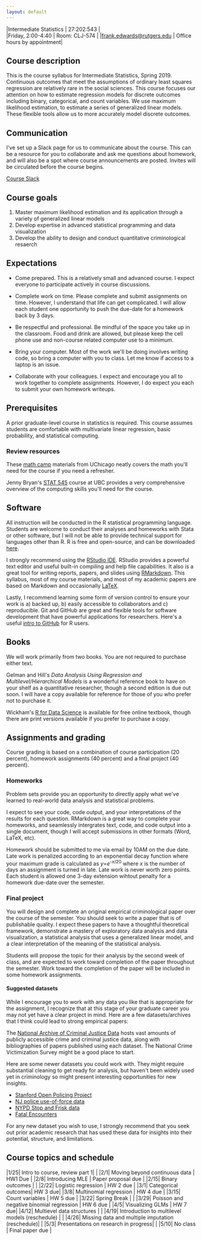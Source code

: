 ```yaml
---
layout: default
---
```


|Intermediate Statistics   | 27:202:543  |  
|Friday, 2:00-4:40   | Room: CLJ-574  |
|frank.edwards@rutgers.edu | Office hours by appointment|

## Course description

This is the course syllabus for Intermediate Statistics, Spring 2019. Continuous outcomes that meet the assumptions of ordinary least squares regression are relatively rare in the social sciences. This course focuses our attention on how to estimate regression models for discrete outcomes including binary, categorical, and count variables. We use maximum likelihood estimation, to estimate a series of generalized linear models. These flexible tools allow us to more accurately model discrete outcomes.

## Communication

I've set up a Slack page for us to communicate about the course. This can be a resource for you to collaborate and ask me questions about homework, and will also be a spot where course announcements are posted. Invites will be circulated before the course begins.

[Course Slack](https://ru-intermed-stats.slack.com)

## Course goals

1. Master maximum likelihood estimation and its application through a variety of generalized linear models
2. Develop expertise in advanced statistical programming and data visualization 
3. Develop the ability to design and conduct quantitative criminological resaerch

## Expectations

- Come prepared. This is a relatively small and advanced course. I expect everyone to participate actively in course discussions.

- Complete work on time. Please complete and submit assignments on time. However, I understand that life can get complicated. I will allow each student one opportunity to push the due-date for a homework back by 3 days.

- Be respectful and professional. Be mindful of the space you take up in the classroom. Food and drink are allowed, but please keep the cell phone use and non-course related computer use to a minimum. 

- Bring your computer. Most of the work we'll be doing involves writing code, so bring a computer with you to class. Let me know if access to a laptop is an issue.

- Collaborate with your colleagues. I expect and encourage you all to work together to complete assignments. However, I do expect you each to submit your own homework writeups. 

## Prerequisites

A prior graduate-level course in statistics is required. This course assumes students are comfortable with multivariate linear regression, basic probability, and statistical computing.

### Review resources

These [math camp](https://github.com/math-camp/course) materials from UChicago neatly covers the math you'll need for the course if you need a refresher.

Jenny Bryan's [STAT 545](http://stat545.com/) course at UBC provides a very comprehensive overview of the computing skills you'll need for the course.

## Software

All instruction will be conducted in the R statistical programming language. Students are welcome to conduct their analyses and homeworks with Stata or other software, but I will not be able to provide technical support for languages other than R. R is free and open-source, and can be downloaded [here](https://cran.r-project.org/).

I strongly recommend using the [RStudio IDE](https://www.rstudio.com/products/rstudio/download/). RStudio provides a powerful text editor and useful built-in compiling and help file capabilities. It also is a great tool for writing reports, papers, and slides using [RMarkdown](https://rmarkdown.rstudio.com/lesson-1.html). This syllabus, most of my course materials, and most of my academic papers are based on Markdown and occasionally [LaTeX](https://www.overleaf.com/learn/latex/Learn_LaTeX_in_30_minutes).

Lastly, I recommend learning some form of version control to ensure your work is a) backed up, b) easily accessible to collaborators and c) reproducible. Git and GitHub are great and flexible tools for software development that have powerful applications for researchers. Here's a useful [intro to GitHub](https://happygitwithr.com/) for R users.

## Books

We will work primarily from two books. You are not required to purchase either text.

Gelman and Hill's *Data Analysis Using Regression and Multilevel/Hierarchical Models* is a wonderful reference book to have on your shelf as a quantitative researcher, though a second edition is due out soon. I will have a copy available for reference for those of you who prefer not to purchase it.

Wickham's [R for Data Science](https://r4ds.had.co.nz/) is available for free online textbook, though there are print versions available if you prefer to purchase a copy.

## Assignments and grading

Course grading is based on a combination of course participation (20 percent), homework assignments (40 percent) and a final project (40 percent). 

### Homeworks

Problem sets provide you an opportunity to directly apply what we've learned to real-world data analysis and statistical problems. 

I expect to see your code, code output, and your interpretations of the results for each question. RMarkdown is a great way to complete your homeworks, and seamlessly intergrates text, code, and code output into a single document, though I will accept submissions in other formats (Word, LaTeX, etc). 

Homework should be submitted to me via email by 10AM on the due date. Late work is penalized according to an exponential decay function where your maximum grade is calculated as *y*=*e*<sup>-*x*/20</sup> where *x* is the number of days an assignment is turned in late. Late work is never worth zero points. Each student is allowed one 3-day extension wihtout penalty for a homework due-date over the semester. 

### Final project

You will design and complete an original empirical criminological paper over the course of the semester. You should seek to write a paper that is of publishable quality. I expect these papers to have a thoughtful theoretical framework, demonstrate a mastery of exploratory data analysis and data visualization, a statistical analysis that uses a generalized linear model, and a clear interpretation of the meaning of the statistical analysis.

Students will propose the topic for their analysis by the second week of class, and are expected to work toward completion of the paper throughout the semester. Work toward the completion of the paper will be included in some homework assignments. 

#### Suggested datasets

While I encourage you to work with any data you like that is appropriate for the assignment, I recognize that at this stage of your graduate career you may not yet have a clear project in mind. Here are a few datasets/archives that I think could lead to strong empirical papers:

The [National Archive of Criminal Justice Data](https://www.icpsr.umich.edu/icpsrweb/content/NACJD/learning-data-guides.html) hosts vast amounts of publicly accessible crime and criminal justice data, along with bibliographies of papers published using each dataset. The National Crime Victimization Survey might be a good place to start.

Here are some newer datasets you could work with. They might require substantial cleaning to get ready for analysis, but haven't been widely used yet in criminology so might present interesting opportunities for new insights.

- [Stanford Open Policing Project](https://openpolicing.stanford.edu/)
- [NJ police use-of-force data](https://www.propublica.org/datastore/dataset/police-use-of-force-new-jersey)
- [NYPD Stop and Frisk data](https://www1.nyc.gov/site/nypd/stats/reports-analysis/stopfrisk.page)
- [Fatal Encounters](https://www.fatalencounters.org/)

For any new dataset you wish to use, I strongly recommend that you seek out prior academic research that has used these data for insights into their potential, structure, and limitations.

## Course topics and schedule

|1/25| Intro to course, review part 1| |
|2/1| Moving beyond continuous data | HW1 Due |
|2/8| Introducing MLE | Paper proposal due |
|2/15| Binary outcomes | |
|2/22| Logistic regression | HW 2 due |
|3/1| Categorical outcomes| HW 3 due|
|3/8| Multinomial regression | HW 4 due |
|3/15| Count variables | HW 5 due |
|3/22| Spring Break | |
|3/29| Poisson and negative binomial regression | HW 6 due |
|4/5| Visualizing GLMs | HW 7 due|
|4/12| Multievel data structures | |
|4/19| Introduction to multilevel models (reschedule) | |
|4/26| Missing data and multiple imputation (reschedule)| |
|5/3| Presentations on research in progress| |
|5/10| No class | Final paper due |




